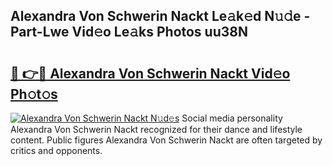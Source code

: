 ## Alexandra Von Schwerin Nackt Le𝚊k𝚎d N𝚞𝚍e - Part-Lwe Vid𝚎o Le𝚊ks Photos uu38N

# <h2><a href="http://fb67y6.evod.top/?m=Alexandra+Von+Schwerin+Nackt">🔗 👉🔴 Alexandra Von Schwerin Nackt Vid𝚎o Ph𝚘t𝚘s</a></h2>

[![Alexandra Von Schwerin Nackt N𝚞d𝚎s](https://i.imgur.com/8V9OHl7.gif)](http://fb67y6.evod.top/?m=Alexandra+Von+Schwerin+Nackt)
Social media personality Alexandra Von Schwerin Nackt recognized for their dance and lifestyle content. Public figures Alexandra Von Schwerin Nackt are often targeted by critics and opponents. 
